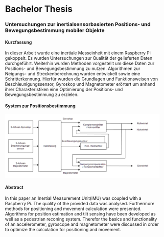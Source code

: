# Bachelor Thesis

### Untersuchungen zur inertialsensorbasierten Positions- und Bewegungsbestimmung mobiler Objekte





#### Kurzfassung

In dieser Arbeit wurde eine inertiale Messeinheit mit einem Raspberry Pi gekoppelt. Es wurden Untersuchungen zur Qualität der gelieferten Daten durchgeführt.
Weiterhin wurden Methoden vorgestellt um diese Daten zur Positions- und Bewegungsbestimmung zu nutzen. Algorithmen zur Neigungs- und Streckenberechnung
wurden entwickelt sowie eine Schritterkennung. Hierfür wurden die Grundlagen und
Funktionsweisen von Beschleunigungssensor, Gyroskop und Magnetometer erörtert
um anhand ihrer Charakteristiken eine Optimierung der Positions- und Bewegungsbestimmung zu erzielen.  



#### System zur Positionsbestimmung

![image-20201208192243967](/images/image-20201208192243967.png)

#### Abstract
In this paper an Inertial Measurement Unit(IMU) was coupled with a Raspberry Pi.
The quality of the provided data was analysed. Furthermore methods for positioning
and movement calculation were presented. Algorithms for position estimation and
tilt sensing have been developed as well as a pedestrian reconing system. Therefor
the basics and functionality of an accelerometer, gyroscope and magnetometer were
discussed in order to optimize the calculation for positioning and movement.    